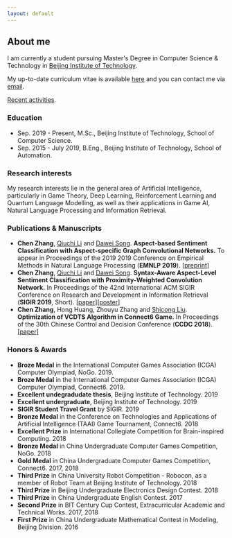 ```yaml
---
layout: default
---
```


## About me

I am currently a student pursuing Master's Degree in Computer Science & Technology in [Beijing Institute of Technology](http://www.bit.edu.cn/).

My up-to-date curriculum vitae is available [here](./assets/file/chenzhang_cv.pdf) and you can contact me via [email](mailto:gene_zhangchen@163.com).

[Recent activities](./recent).

### Education

* Sep. 2019 - Present, M.Sc., Beijing Institute of Technology, School of Computer Science.
* Sep. 2015 - July 2019, B.Eng., Beijing Institute of Technology, School of Automation.

### Research interests

My research interests lie in the general area of Artificial Intelligence, particularly in Game Theory, Deep Learning, Reinforcement Learning and Quantum Language Modelling, as well as their applications in Game AI, Natural Language Processing and Information Retrieval.

### Publications & Manuscripts

* **Chen Zhang**, [Qiuchi Li](https://qiuchili.github.io) and [Dawei Song](http://cs.bit.edu.cn/szdw/jsml/js/sdw/index.htm). **Aspect-based Sentiment Classification with Aspect-specific Graph Convolutional Networks.** To appear in Proceedings of the 2019 2019 Conference on Empirical Methods in Natural Language Processing (**EMNLP 2019**). [[preprint]](https://arxiv.org/abs/1909.03477)
* **Chen Zhang**, [Qiuchi Li](https://qiuchili.github.io) and [Dawei Song](http://cs.bit.edu.cn/szdw/jsml/js/sdw/index.htm). **Syntax-Aware Aspect-Level Sentiment Classification with Proximity-Weighted Convolution Network.** In Proceedings of the 42nd International ACM SIGIR Conference on Research and Development in Information Retrieval (**SIGIR 2019**, Short). [[paper]](https://dl.acm.org/citation.cfm?id=3331351)[[poster]](./assets/file/SIGIR2019_POSTER.pdf)
* **Chen Zhang**, Hong Huang, Zhouyu Zhang and [Shicong Liu](https://psycholsc.github.io). **Optimization of VCDTS Algorithm in Connect6 Game.** In Proceedings of the 30th Chinese Control and Decision Conference (**CCDC 2018**). [[paper]](https://ieeexplore.ieee.org/iel7/8396318/8407034/08408300.pdf)

### Honors & Awards

* **Broze Medal** in the International Computer Games Association (ICGA) Computer Olympiad, NoGo. 2019.
* **Broze Medal** in the International Computer Games Association (ICGA) Computer Olympiad, Connect6. 2019.
* **Excellent undegradudate thesis**, Beijing Institute of Technology. 2019
* **Excellent undergraduate**, Beijing Institute of Technology. 2019
* **SIGIR Student Travel Grant** by SIGIR. 2019
* **Bronze Medal** in the Conference on Technologies and Applications of Artificial Intelligence
(TAAI) Game Tournament, Connect6. 2018
* **Excellent Prize** in International Collegiate Competition for Brain-inspired Computing. 2018
* **Bronze Medal** in China Undergraduate Computer Games Competition, NoGo. 2018
* **Gold Medal** in China Undergraduate Computer Games Competition, Connect6. 2017, 2018
* **Third Prize** in China University Robot Competition - Robocon, as a member of Robot Team at Beijing Institute of Technology. 2018
* **Third Prize** in Beijing Undergraduate Electronics Design Contest. 2018
* **Third Prize** in China Undergraduate English Contest. 2017
* **Second Prize** in BIT Century Cup Contest, Extracurricular Academic and Technical Works. 2017,
2018
* **First Prize** in China Undergraduate Mathematical Contest in Modeling, Beijing Division. 2016
